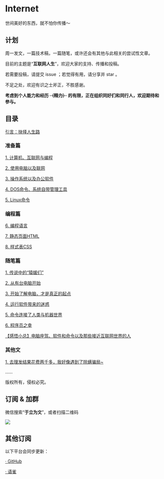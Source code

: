 # Internet

世间美好的东西，就不怕你传播～

## 计划

周一发文，一篇技术稿，一篇随笔，或许还会有其他与此相关的尝试性文章。

目前的主题是“**互联网人生**”，欢迎大家的支持、传播和投稿。

若需要投稿，请提交 issue ；若觉得有用，请分享并 star 。

不足之处，欢迎有识之士斧正，不胜感谢。

**考虑到个人能力和经历
~~（精力）~~
的有限，正在组织同好们和同行人，欢迎期待和参与。**


## 目录

[引言：抉择人生路](./docs/0.md)

### 准备篇

[1. 计算机、互联网与编程](./docs/1-1.md)

[2. 使用电脑以及联网](./docs/2-1.md)

[3. 操作系统以及办公软件](./docs/3-1.md)

[4. DOS命令、系统自带管理工具](./docs/4-1.md)

[5. Linux命令](./docs/5-1.md)

### 编程篇

[6. 编程语言](./docs/6-1.md)

[7. 静态页面HTML](./docs/7.md)

[8. 样式表CSS](./docs/8.md)

### 随笔篇

[1. 传说中的“猿媛们”](./docs/1-0.md)

[2. 从有台电脑开始](./docs/2-0.md)

[3. 开始了解电脑，才是真正的起点](./docs/3-0.md)

[4. 运行软件带来的迷惑](./docs/4-0.md)

[5. 命令连接了人类与机器世界](./docs/5-0.md)

[6. 程序员之幸](./docs/6-0.md)

[【感悟小总】电脑座驾、软件和命令以及那些接近互联网世界的人](./docs/z11.md)

### 其他文

[1. 去理发结果花费两千多，我好像遇到了除螨骗局~](./docs/9.md)




……

版权所有，侵权必究。


## 订阅 & 加群

微信搜索“**于立为文**”，或者扫描二维码

![](./docs/ad01.jpeg)


## 其他订阅

以下平台会同步更新：

[· GitHub](https://github.com/shxingzhe/Internet)

[· 语雀](https://www.yuque.com/yuli/internet)


